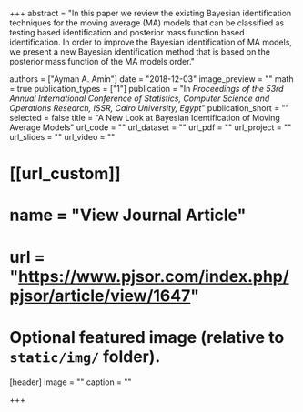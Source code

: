 +++
abstract = "In this paper we review the existing Bayesian identification techniques for the moving average (MA) models that can be classified as testing based identification and posterior mass function based identification. In order to improve the Bayesian identification of MA models, we present a new Bayesian identification method that is based on the posterior mass function of the MA models order."

authors = ["Ayman A. Amin"]
date = "2018-12-03"
image_preview = ""
math = true
publication_types = ["1"]
publication = "In *Proceedings of the 53rd Annual International Conference of Statistics, Computer Science and Operations Research, ISSR, Cairo University, Egypt*"
publication_short = ""
selected = false
title = "A New Look at Bayesian Identification of Moving Average Models"
url_code = ""
url_dataset = ""
url_pdf = ""
url_project = ""
url_slides = ""
url_video = ""

# [[url_custom]]
# name = "View Journal Article"
# url = "https://www.pjsor.com/index.php/pjsor/article/view/1647"

# Optional featured image (relative to `static/img/` folder).
[header]
image = ""
caption = ""

+++
